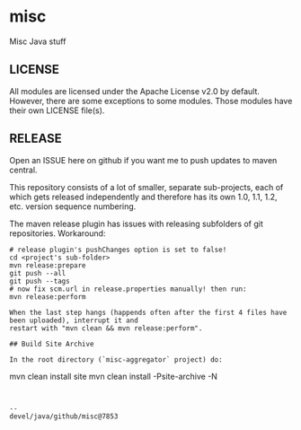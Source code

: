 # misc

Misc Java stuff

## LICENSE

All modules are licensed under the Apache License v2.0 by default. However, there are some
exceptions to some modules. Those modules have their own LICENSE file(s).

## RELEASE

Open an ISSUE here on github if you want me to push updates to maven central.

This repository consists of a lot of smaller, separate sub-projects, each of which gets released
independently and therefore has its own 1.0, 1.1, 1.2, etc. version sequence numbering.

The maven release plugin has issues with releasing subfolders of git repositories. Workaround:

```
# release plugin's pushChanges option is set to false!
cd <project's sub-folder>
mvn release:prepare
git push --all
git push --tags
# now fix scm.url in release.properties manually! then run:
mvn release:perform

When the last step hangs (happends often after the first 4 files have been uploaded), interrupt it and
restart with "mvn clean && mvn release:perform".

## Build Site Archive

In the root directory (`misc-aggregator` project) do:

```
mvn clean install site
mvn clean install -Psite-archive -N
```


--
devel/java/github/misc@7853
